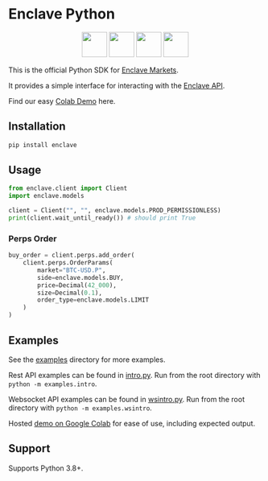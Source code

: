 # Enclave Python

<p align="center">
    <a href="https://github.com/Enclave-Markets/enclave-python" alt="enclave python">
        <img src="https://edent.github.io/SuperTinyIcons/images/svg/github.svg" width="50" /></a>
    <a href="https://pypi.org/project/enclave/">
        <img src="https://upload.wikimedia.org/wikipedia/commons/0/04/PyPI-Logo-notext.svg" width="50"/></a>
    <a href="https://twitter.com/enclavemarkets" alt="Enclave Twitter">
        <img src="https://edent.github.io/SuperTinyIcons/images/svg/x.svg" width="50"/></a>
    <a href="https://www.enclave.market/" alt="Enclave Market">
        <img src="https://pbs.twimg.com/profile_images/1650572649284931585/rbv_Z4Lr_400x400.jpg" width="50"/></a>
        
</p>

This is the official Python SDK for
[Enclave Markets](https://enclave.market/).

It provides a simple interface for interacting with the
[Enclave API](https://docs.enclave.market/).

Find our easy [Colab Demo](https://colab.research.google.com/drive/1Op5v4GuJozd6UvS2c7cXV0r6hswl4SVv) here.

## Installation

```bash
pip install enclave
```

## Usage

```python
from enclave.client import Client
import enclave.models

client = Client("", "", enclave.models.PROD_PERMISSIONLESS)
print(client.wait_until_ready()) # should print True
```

### Perps Order

```python
buy_order = client.perps.add_order(
    client.perps.OrderParams(
        market="BTC-USD.P",
        side=enclave.models.BUY,
        price=Decimal(42_000),
        size=Decimal(0.1),
        order_type=enclave.models.LIMIT
    )
)
```

## Examples

See the [examples](examples) directory for more examples.

Rest API examples can be found in [intro.py](examples/intro.py).
Run from the root directory with `python -m examples.intro`.

Websocket API examples can be found in [wsintro.py](examples/wsintro.py).
Run from the root directory with `python -m examples.wsintro`.

Hosted [demo on Google Colab](https://colab.research.google.com/drive/1Op5v4GuJozd6UvS2c7cXV0r6hswl4SVv) for ease of use, including expected output.

## Support

Supports Python 3.8+.

